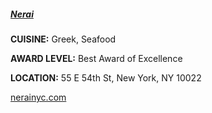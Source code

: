 <h5><a href="//nerainyc.com" target="_blank" onclick="ga('send', 'event', 'OutBoundLinks', '//nerainyc.com', 'Nerai');">Nerai</a></h5>

**CUISINE:** Greek, Seafood

**AWARD LEVEL:** Best Award of Excellence

**LOCATION:** 55 E 54th St, New York, NY 10022

<a href="//nerainyc.com" target="_blank" onclick="ga('send', 'event', 'OutBoundLinks', '//nerainyc.com', 'Nerai');">nerainyc.com</a>
